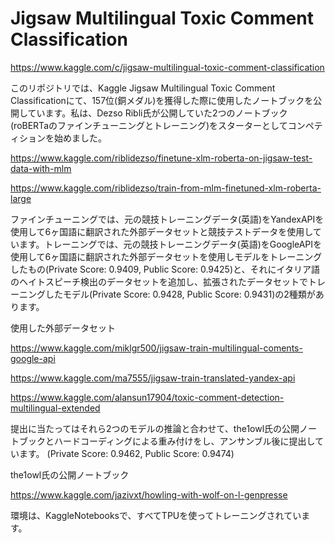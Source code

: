 # Jigsaw Multilingual Toxic Comment Classification
https://www.kaggle.com/c/jigsaw-multilingual-toxic-comment-classification

このリポジトリでは、Kaggle Jigsaw Multilingual Toxic Comment Classificationにて、157位(銅メダル)を獲得した際に使用したノートブックを公開しています。私は、Dezso Ribli氏が公開していた2つのノートブック(roBERTaのファインチューニングとトレーニング)をスターターとしてコンペティションを始めました。

https://www.kaggle.com/riblidezso/finetune-xlm-roberta-on-jigsaw-test-data-with-mlm

https://www.kaggle.com/riblidezso/train-from-mlm-finetuned-xlm-roberta-large

ファインチューニングでは、元の競技トレーニングデータ(英語)をYandexAPIを使用して6ヶ国語に翻訳された外部データセットと競技テストデータを使用しています。トレーニングでは、元の競技トレーニングデータ(英語)をGoogleAPIを使用して6ヶ国語に翻訳された外部データセットを使用しモデルをトレーニングしたもの(Private Score: 0.9409, Public Score: 0.9425)と、それにイタリア語のヘイトスピーチ検出のデータセットを追加し、拡張されたデータセットでトレーニングしたモデル(Private Score: 0.9428, Public Score: 0.9431)の2種類があります。

使用した外部データセット

https://www.kaggle.com/miklgr500/jigsaw-train-multilingual-coments-google-api

https://www.kaggle.com/ma7555/jigsaw-train-translated-yandex-api

https://www.kaggle.com/alansun17904/toxic-comment-detection-multilingual-extended

提出に当たってはそれら2つのモデルの推論と合わせて、the1owl氏の公開ノートブックとハードコーディングによる重み付けをし、アンサンブル後に提出しています。
(Private Score: 0.9462, Public Score: 0.9474)

the1owl氏の公開ノートブック

https://www.kaggle.com/jazivxt/howling-with-wolf-on-l-genpresse

環境は、KaggleNotebooksで、すべてTPUを使ってトレーニングされています。
